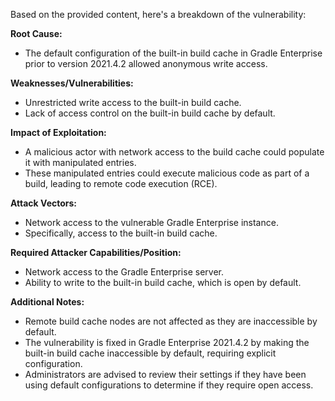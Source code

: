 Based on the provided content, here's a breakdown of the vulnerability:

**Root Cause:**
- The default configuration of the built-in build cache in Gradle Enterprise prior to version 2021.4.2 allowed anonymous write access.

**Weaknesses/Vulnerabilities:**
- Unrestricted write access to the built-in build cache.
- Lack of access control on the built-in build cache by default.

**Impact of Exploitation:**
- A malicious actor with network access to the build cache could populate it with manipulated entries.
- These manipulated entries could execute malicious code as part of a build, leading to remote code execution (RCE).

**Attack Vectors:**
- Network access to the vulnerable Gradle Enterprise instance.
- Specifically, access to the built-in build cache.

**Required Attacker Capabilities/Position:**
- Network access to the Gradle Enterprise server.
- Ability to write to the built-in build cache, which is open by default.

**Additional Notes:**
- Remote build cache nodes are not affected as they are inaccessible by default.
- The vulnerability is fixed in Gradle Enterprise 2021.4.2 by making the built-in build cache inaccessible by default, requiring explicit configuration.
- Administrators are advised to review their settings if they have been using default configurations to determine if they require open access.